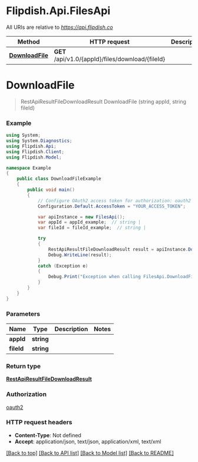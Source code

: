 # Flipdish.Api.FilesApi

All URIs are relative to *https://api.flipdish.co*

Method | HTTP request | Description
------------- | ------------- | -------------
[**DownloadFile**](FilesApi.md#downloadfile) | **GET** /api/v1.0/{appId}/files/download/{fileId} | 


<a name="downloadfile"></a>
# **DownloadFile**
> RestApiResultFileDownloadResult DownloadFile (string appId, string fileId)



### Example
```csharp
using System;
using System.Diagnostics;
using Flipdish.Api;
using Flipdish.Client;
using Flipdish.Model;

namespace Example
{
    public class DownloadFileExample
    {
        public void main()
        {
            // Configure OAuth2 access token for authorization: oauth2
            Configuration.Default.AccessToken = "YOUR_ACCESS_TOKEN";

            var apiInstance = new FilesApi();
            var appId = appId_example;  // string | 
            var fileId = fileId_example;  // string | 

            try
            {
                RestApiResultFileDownloadResult result = apiInstance.DownloadFile(appId, fileId);
                Debug.WriteLine(result);
            }
            catch (Exception e)
            {
                Debug.Print("Exception when calling FilesApi.DownloadFile: " + e.Message );
            }
        }
    }
}
```

### Parameters

Name | Type | Description  | Notes
------------- | ------------- | ------------- | -------------
 **appId** | **string**|  | 
 **fileId** | **string**|  | 

### Return type

[**RestApiResultFileDownloadResult**](RestApiResultFileDownloadResult.md)

### Authorization

[oauth2](../README.md#oauth2)

### HTTP request headers

 - **Content-Type**: Not defined
 - **Accept**: application/json, text/json, application/xml, text/xml

[[Back to top]](#) [[Back to API list]](../README.md#documentation-for-api-endpoints) [[Back to Model list]](../README.md#documentation-for-models) [[Back to README]](../README.md)

